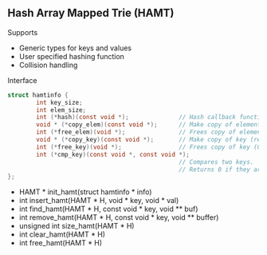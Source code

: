 ## Hash Array Mapped Trie (HAMT)

Supports

+ Generic types for keys and values
+ User specified hashing function
+ Collision handling

Interface

```C
struct hamtinfo {
        int key_size;
        int elem_size;
        int (*hash)(const void *);              // Hash callback function
        void * (*copy_elem)(const void *);      // Make copy of element (returns pointer)
        int (*free_elem)(void *);               // Frees copy of element (0 for success)
        void * (*copy_key)(const void *);       // Make copy of key (returns pointer)
        int (*free_key)(void *);                // Frees copy of key (0 for success)
        int (*cmp_key)(const void *, const void *);
                                                // Compares two keys.
                                                // Returns 0 if they are the same.
};
```

+ HAMT * init_hamt(struct hamtinfo * info)
+ int insert_hamt(HAMT * H, void * key, void * val)
+ int find_hamt(HAMT * H, const void * key, void ** buf)
+ int remove_hamt(HAMT * H, const void * key, void ** buffer)
+ unsigned int size_hamt(HAMT * H)
+ int clear_hamt(HAMT * H)
+ int free_hamt(HAMT * H)
